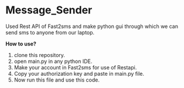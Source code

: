 # Message_Sender

Used Rest API of Fast2sms and make python gui through which we can send sms to anyone from our laptop. 

<b>How to use?</b>
<ol><li>clone this repository.</li><li>open main.py in any python IDE.</li><li>Make your account in Fast2sms for use of Restapi.</li><li>Copy your authorization key and paste in main.py file.</li><li>Now run this file and use this code.</li></ol>
